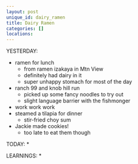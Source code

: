 ```yaml
---
layout: post
unique_id: dairy_ramen
title: Dairy Ramen
categories: []
locations: 
---
```


YESTERDAY:
* ramen for lunch
  * from ramen izakaya in Mtn View
  * definitely had dairy in it
  * super unhappy stomach for most of the day
* ranch 99 and knob hill run
  * picked up some fancy noodles to try out
  * slight language barrier with the fishmonger
* work work work
* steamed a tilapia for dinner
  * stir-fried choy sum
* Jackie made cookies!
  * too late to eat them though

TODAY:
* 

LEARNINGS:
* 
